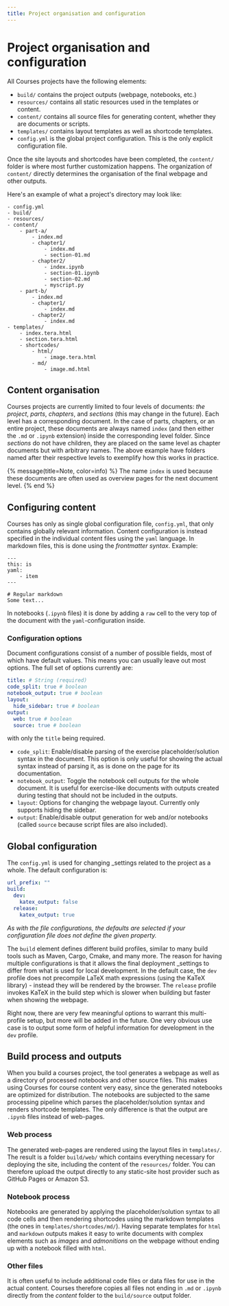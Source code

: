```yaml
---
title: Project organisation and configuration
---
```


# Project organisation and configuration

All Courses projects have the following elements:
- `build/` contains the project outputs (webpage, notebooks, etc.)
- `resources/` contains all static resources used in the templates or content.
- `content/` contains all source files for generating content, whether they are documents or scripts.
- `templates/` contains layout templates as well as shortcode templates.
- `config.yml` is the global project configuration. This is the only explicit configuration file.

Once the site layouts and shortcodes have been completed, the `content/` folder is where most further customization happens. The organization of `content/` directly determines the organisation of the final webpage and other outputs.

Here's an example of what a project's directory may look like:
```plain
- config.yml
- build/
- resources/
- content/
    - part-a/
        - index.md
        - chapter1/
            - index.md
            - section-01.md
        - chapter2/
            - index.ipynb
            - section-01.ipynb
            - section-02.md
            - myscript.py
    - part-b/
        - index.md
        - chapter1/
            - index.md
        - chapter2/
            - index.md
- templates/
    - index.tera.html
    - section.tera.html
    - shortcodes/
        - html/
            - image.tera.html
        - md/
            - image.md.html
```

## Content organisation

Courses projects are currently limited to four levels of documents: *the project*, *parts*, *chapters*, and *sections* (this may change in the future). Each level has a corresponding document. In the case of parts, chapters, or an entire project, these documents are always named `index` (and then either the `.md` or `.ipynb` extension) inside the corresponding level folder. Since *sections* do not have children, they are placed on the same level as chapter documents but with arbitrary names. The above example have folders named after their respective levels to exemplify how this works in practice. 

{% message(title=Note, color=info) %}
The name `index` is used because these documents are often used as overview pages for the next document level. 
{% end %}

## Configuring content
Courses has only as single global configuration file, `config.yml`, that only contains globally relevant information. Content configuration is instead specified in the individual content files using the `yaml` language. In markdown  files, this is done using the *frontmatter syntax*. Example:

```plain
---
this: is
yaml:
    - item
---

# Regular markdown
Some text...
```

In notebooks (`.ipynb` files) it is done by adding a `raw` cell to the very top of the document with the `yaml`-configuration inside.

### Configuration options 
Document configurations consist of a number of possible fields, most of which have default values. This means you can usually leave out most options. The full set of options currently are:
```yaml
title: # String (required)
code_split: true # boolean
notebook_output: true # boolean
layout:
  hide_sidebar: true # boolean
output:
  web: true # boolean
  source: true # boolean
```
with only the `title` being required.

- `code_split`: Enable/disable parsing of the exercise placeholder/solution syntax in the document. This option is only useful for showing the actual syntax instead of parsing it, as is done on the page for its documentation.
- `notebook_output`: Toggle the notebook cell outputs for the whole document. It is useful for exercise-like documents with outputs created during testing that should not be included in the outputs.
- `layout`: Options for changing the webpage layout. Currently only supports hiding the sidebar.
- `output`: Enable/disable output generation for web and/or notebooks (called `source` because script files are also included).

## Global configuration
The `config.yml` is used for changing _settings related to the project as a whole. The default configuration is:
```yaml
url_prefix: ""
build:
  dev:
    katex_output: false
  release:
    katex_output: true
```
*As with the file configurations, the defaults are selected if your configuration file does not define the given property.*

The `build` element defines different build profiles, similar to many build tools such as Maven, Cargo, Cmake, and many more. The reason for having multiple configurations is that it allows the final deployment _settings to differ from what is used for local development. In the default case, the `dev` profile does not precompile LaTeX math expressions (using the KaTeX library) - instead they will be rendered by the browser. The `release` profile invokes KaTeX in the build step which is slower when building but faster when showing the webpage. 

Right now, there are very few meaningful options to warrant this multi-profile setup, but more will be added in the future. One very obvious use case is to output some form of helpful information for development in the `dev` profile.


## Build process and outputs
When you build a courses project, the tool generates a webpage as well as a directory of processed notebooks and other source files. This makes using Courses for course content very easy, since the generated notebooks are optimized for distribution. The notebooks are subjected to the same processing pipeline which parses the placeholder/solution syntax and renders shortcode templates. The only difference is that the output are `.ipynb` files instead of web-pages.

### Web process
The generated web-pages are rendered using the layout files in `templates/`. The result is a folder `build/web/` which contains everything necessary for deploying the site, including the content of the `resources/` folder. You can therefore upload the output directly to any static-site host provider such as GitHub Pages or Amazon S3. 

### Notebook process
Notebooks are generated by applying the placeholder/solution syntax to all code cells and then rendering shortcodes using the markdown templates (the ones in `templates/shortcodes/md/`). Having separate templates for `html` and `markdown` outputs makes it easy to write documents with complex elements such as *images* and *admonitions* on the webpage without ending up with a notebook filled with `html`. 


### Other files

It is often useful to include additional code files or data files for use in the actual content. Courses therefore copies all files not ending in `.md` or `.ipynb` directly from the *content* folder to the `build/source` output folder.


